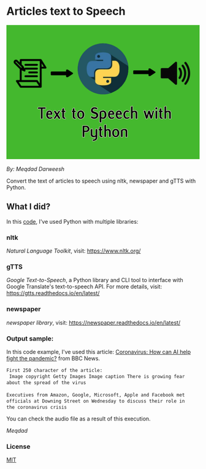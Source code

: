 # Articles text to Speech

![Repo Banner](images/banner.png)

_By: Meqdad Darweesh_

Convert the text of articles to speech using nltk, newspaper and gTTS with Python.

## What I did?

In this [code](text_to_speech.py), I've used Python with multiple libraries:

### nltk
_Natural Language Toolkit_, visit: https://www.nltk.org/

### gTTS
_Google Text-to-Speech_, a Python library and CLI tool to interface with Google Translate's text-to-speech API.
For more details, visit: https://gtts.readthedocs.io/en/latest/

### newspaper
_newspaper library_, visit: https://newspaper.readthedocs.io/en/latest/

### Output sample:

In this code example, I've used this article:
[Coronavirus: How can AI help fight the pandemic?](https://www.bbc.com/news/technology-51851292) from BBC News.

```
First 250 character of the article:
 Image copyright Getty Images Image caption There is growing fear about the spread of the virus

Executives from Amazon, Google, Microsoft, Apple and Facebook met officials at Downing Street on Wednesday to discuss their role in 
the coronavirus crisis
```
You can check the audio file as a result of this execution.

_Meqdad_

### License
[MIT](LICENSE)